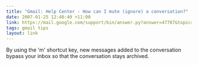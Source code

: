 ```yaml
---
title: "Gmail: Help Center - How can I mute (ignore) a conversation?"
date: 2007-01-25 12:40:40 +11:00
link: https://mail.google.com/support/bin/answer.py?answer=47787&topic=1565
tags: gmail tips
layout: link
---
```

By using the 'm' shortcut key, new messages added to the conversation bypass your inbox so that the conversation stays archived.
